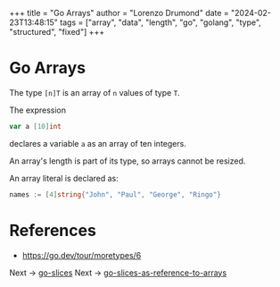 +++
title = "Go Arrays"
author = "Lorenzo Drumond"
date = "2024-02-23T13:48:15"
tags = ["array",  "data",  "length",  "go",  "golang",  "type",  "structured",  "fixed"]
+++


# Go Arrays
The type `[n]T` is an array of `n` values of type `T`.

The expression

```go
var a [10]int
```

declares a variable `a` as an array of ten integers.

An array's length is part of its type, so arrays cannot be resized.

An array literal is declared as:
```go
names := [4]string{"John", "Paul", "George", "Ringo"}
```

# References
- https://go.dev/tour/moretypes/6

Next -> [go-slices](/wiki/go-slices/)
Next -> [go-slices-as-reference-to-arrays](/wiki/go-slices-as-reference-to-arrays/)
